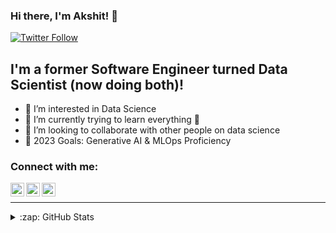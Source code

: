 <!---
Akshit0909/Akshit0909 is a ✨ special ✨ repository because its `README.md` (this file) appears on your GitHub profile.
You can click the Preview link to take a look at your changes.
--->
### Hi there, I'm Akshit! 👋

[![Twitter Follow](https://img.shields.io/twitter/follow/akshit_miglani?color=1DA1F2&logo=twitter&style=for-the-badge)](https://twitter.com/intent/follow?original_referer=https%3A%2F%2Fgithub.com%2FcodeSTACKr&screen_name=akshit_miglani)

## I'm a former Software Engineer turned Data Scientist (now doing both)!

- 👀 I’m interested in Data Science
- 🌱 I’m currently trying to learn everything 🤣
- 👯 I’m looking to collaborate with other people on data science
- 🥅 2023 Goals: Generative AI & MLOps Proficiency

### Connect with me:

[<img align="left" alt="codeSTACKr | Twitter" width="22px" src="https://cdn.jsdelivr.net/npm/simple-icons@v3/icons/twitter.svg" />][twitter]
[<img align="left" alt="codeSTACKr | LinkedIn" width="22px" src="https://cdn.jsdelivr.net/npm/simple-icons@v3/icons/linkedin.svg" />][linkedin]
[<img align="left" alt="codeSTACKr.com" width="22px" src="https://cdn.jsdelivr.net/npm/simple-icons@3.13.0/icons/tableau.svg" />][tableaupublic]
<br />

---

<details>
  <summary>:zap: GitHub Stats</summary>

  <img align="left" alt="Akshit's GitHub Stats" src="https://github-readme-stats.codestackr.vercel.app/api?username=akshit0909&show_icons=true&hide_border=true" />

</details>

[twitter]: https://twitter.com/akshit_miglani
[instagram]: https://instagram.com/akshit03
[linkedin]: https://www.linkedin.com/in/akshit-miglani-92b9b6142/
[tableaupublic]: https://public.tableau.com/profile/akshit.miglani#!/
